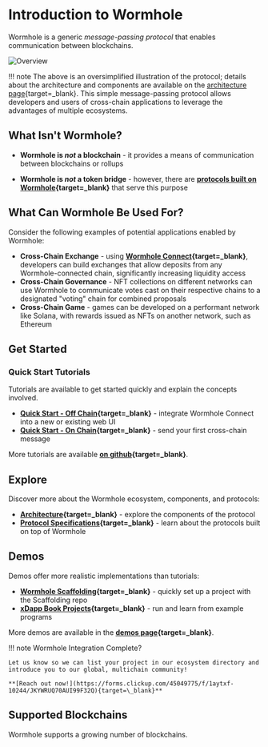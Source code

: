 <!-- 
some links are blank because not all the pages are created yet
also missing the list of blockchains 
the rest should be fine for now
-->
# Introduction to Wormhole

Wormhole is a generic _message-passing protocol_ that enables communication between blockchains.

![Overview](/wormhole-mkdocs/images/learn/introduction/simple-overview.webp)

!!! note
    The above is an oversimplified illustration of the protocol; details about the architecture and components are available on the [architecture page](#){target=\_blank}.
This simple message-passing protocol allows developers and users of cross-chain applications to leverage the advantages of multiple ecosystems.

## What Isn't Wormhole?

- **Wormhole is _not_ a blockchain** - it provides a means of communication between blockchains or rollups

- **Wormhole is _not_ a token bridge** - however, there are **[protocols built on Wormhole](https://portalbridge.com/#/transfer){target=\_blank}** that serve this purpose

## What Can Wormhole Be Used For?

Consider the following examples of potential applications enabled by Wormhole:

- **Cross-Chain Exchange** - using **[Wormhole Connect](#){target=\_blank}**, developers can build exchanges that allow deposits from any Wormhole-connected chain, significantly increasing liquidity access
- **Cross-Chain Governance** - NFT collections on different networks can use Wormhole to communicate votes cast on their respective chains to a designated "voting" chain for combined proposals
- **Cross-Chain Game** - games can be developed on a performant network like Solana, with rewards issued as NFTs on another network, such as Ethereum

## Get Started

### Quick Start Tutorials

Tutorials are available to get started quickly and explain the concepts involved.

- **[Quick Start - Off Chain](#){target=\_blank}** - integrate Wormhole Connect into a new or existing web UI
- **[Quick Start - On Chain](#){target=\_blank}** - send your first cross-chain message

More tutorials are available **[on github](#){target=\_blank}**.

## Explore

Discover more about the Wormhole ecosystem, components, and protocols:

- **[Architecture](#){target=\_blank}** - explore the components of the protocol
- **[Protocol Specifications](https://github.com/wormhole-foundation/wormhole/tree/main/whitepapers){target=\_blank}** - learn about the protocols built on top of Wormhole

## Demos

Demos offer more realistic implementations than tutorials:

- **[Wormhole Scaffolding](https://github.com/wormhole-foundation/wormhole-scaffolding){target=\_blank}** - quickly set up a project with the Scaffolding repo
- **[xDapp Book Projects](https://github.com/wormhole-foundation/xdapp-book/tree/main/projects){target=\_blank}** - run and learn from example programs

More demos are available in the **[demos page](#){target=\_blank}**.

!!! note
    Wormhole Integration Complete?

    Let us know so we can list your project in our ecosystem directory and introduce you to our global, multichain community!

    **[Reach out now!](https://forms.clickup.com/45049775/f/1aytxf-10244/JKYWRUQ70AUI99F32Q){target=\_blank}**

## Supported Blockchains

Wormhole supports a growing number of blockchains.

<!-- List of Blockchains here -->
